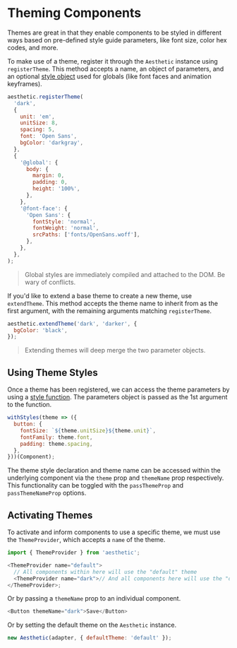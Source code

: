 # Theming Components

Themes are great in that they enable components to be styled in different ways based on pre-defined
style guide parameters, like font size, color hex codes, and more.

To make use of a theme, register it through the `Aesthetic` instance using `registerTheme`. This
method accepts a name, an object of parameters, and an optional
[style object](./style.md#style-objects) used for globals (like font faces and animation keyframes).

```javascript
aesthetic.registerTheme(
  'dark',
  {
    unit: 'em',
    unitSize: 8,
    spacing: 5,
    font: 'Open Sans',
    bgColor: 'darkgray',
  },
  {
    '@global': {
      body: {
        margin: 0,
        padding: 0,
        height: '100%',
      },
    },
    '@font-face': {
      'Open Sans': {
        fontStyle: 'normal',
        fontWeight: 'normal',
        srcPaths: ['fonts/OpenSans.woff'],
      },
    },
  },
);
```

> Global styles are immediately compiled and attached to the DOM. Be wary of conflicts.

If you'd like to extend a base theme to create a new theme, use `extendTheme`. This method accepts
the theme name to inherit from as the first argument, with the remaining arguments matching
`registerTheme`.

```javascript
aesthetic.extendTheme('dark', 'darker', {
  bgColor: 'black',
});
```

> Extending themes will deep merge the two parameter objects.

## Using Theme Styles

Once a theme has been registered, we can access the theme parameters by using a
[style function](./style.md#style-functions). The parameters object is passed as the 1st argument to
the function.

```javascript
withStyles(theme => ({
  button: {
    fontSize: `${theme.unitSize}${theme.unit}`,
    fontFamily: theme.font,
    padding: theme.spacing,
  },
}))(Component);
```

The theme style declaration and theme name can be accessed within the underlying component via the
`theme` prop and `themeName` prop respectively. This functionality can be toggled with the
`passThemeProp` and `passThemeNameProp` options.

## Activating Themes

To activate and inform components to use a specific theme, we must use the `ThemeProvider`, which
accepts a `name` of the theme.

```javascript
import { ThemeProvider } from 'aesthetic';

<ThemeProvider name="default">
  // All components within here will use the "default" theme
  <ThemeProvider name="dark">// And all components here will use the "dark" theme</ThemeProvider>
</ThemeProvider>;
```

Or by passing a `themeName` prop to an individual component.

```javascript
<Button themeName="dark">Save</Button>
```

Or by setting the default theme on the `Aesthetic` instance.

```javascript
new Aesthetic(adapter, { defaultTheme: 'default' });
```
